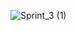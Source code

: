 ![Sprint_3 (1)](https://user-images.githubusercontent.com/40868447/118412879-c99d7a80-b672-11eb-9f29-2e05cc948f2e.png)




